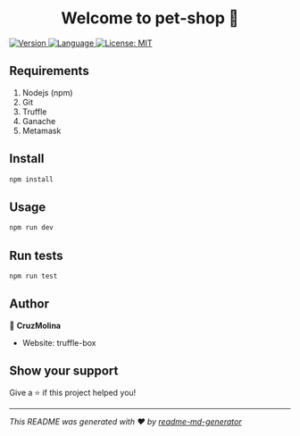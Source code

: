 <h1 align="center">Welcome to pet-shop 👋</h1>
<p>
  <a href="https://www.npmjs.com/package/pet-shop" target="_blank">
    <img alt="Version" src="https://img.shields.io/npm/v/pet-shop.svg">
    <img alt="Language" src="https://img.shields.io/badge/language-nodejs-yellow?logo=node.js">
  </a>
  <a href="#" target="_blank">
    <img alt="License: MIT" src="https://img.shields.io/badge/License-MIT-yellow.svg" />
  </a>
</p>

## Requirements

1. Nodejs (npm)
2. Git
3. Truffle
4. Ganache
5. Metamask

## Install

```sh
npm install
```

## Usage

```sh
npm run dev
```

## Run tests

```sh
npm run test
```

## Author

👤 **CruzMolina**

* Website: truffle-box

## Show your support

Give a ⭐️ if this project helped you!

***
_This README was generated with ❤️ by [readme-md-generator](https://github.com/kefranabg/readme-md-generator)_
